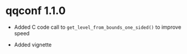 # qqconf 1.1.0

* Added C code call to `get_level_from_bounds_one_sided()` to improve speed

* Added vignette
